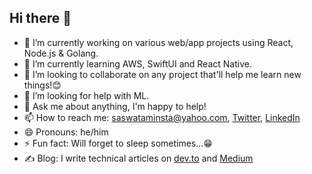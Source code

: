 ## Hi there 👋

- 🔭 I’m currently working on various web/app projects using React, Node.js & Golang.
- 🌱 I’m currently learning AWS, SwiftUI and React Native.
- 👯 I’m looking to collaborate on any project that'll help me learn new things!😊
- 🤔 I’m looking for help with ML.
- 💬 Ask me about anything, I'm happy to help!
- 📫 How to reach me: saswataminsta@yahoo.com, [Twitter](https://twitter.com/saswatamcode), [LinkedIn](https://www.linkedin.com/in/saswatamcode/)
- 😄 Pronouns: he/him
- ⚡ Fun fact: Will forget to sleep sometimes...😁
- ✍️ Blog: I write technical articles on [dev.to](https://dev.to/saswatamcode) and [Medium](https://medium.com/@saswatamcode)

<!--
**saswatamcode/saswatamcode** is a ✨ _special_ ✨ repository because its `README.md` (this file) appears on your GitHub profile.

Here are some ideas to get you started:

- 🔭 I’m currently working on ...
- 🌱 I’m currently learning ...
- 👯 I’m looking to collaborate on ...
- 🤔 I’m looking for help with ...
- 💬 Ask me about ...
- 📫 How to reach me: ...
- 😄 Pronouns: ...
- ⚡ Fun fact: ...
-->

